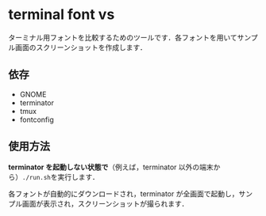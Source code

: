# terminal font vs

ターミナル用フォントを比較するためのツールです．各フォントを用いてサンプル画面のスクリーンショットを作成します．

## 依存

- GNOME
- terminator
- tmux
- fontconfig

## 使用方法

**terminator を起動しない状態で**（例えば，terminator 以外の端末から）`./run.sh`を実行します．

各フォントが自動的にダウンロードされ，terminator が全画面で起動し，サンプル画面が表示され，スクリーンショットが撮られます．
